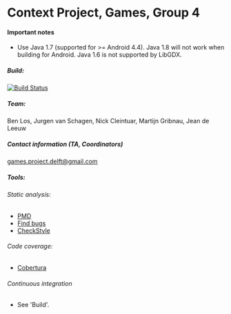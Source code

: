 Context Project, Games, Group 4
===============================

#### Important notes

* Use Java 1.7 (supported for >= Android 4.4). Java 1.8 will not work when building for Android. Java 1.6 is not supported by LibGDX.


##### Build:
[![Build Status](https://magnum.travis-ci.com/foresterre/ContextProject.svg?token=H8sHLqstbVHvE3TKAiub&branch=master)](https://magnum.travis-ci.com/foresterre/ContextProject)

##### Team:

Ben Los,
Jurgen van Schagen,
Nick Cleintuar,
Martijn Gribnau,
Jean de Leeuw

##### Contact information (TA, Coordinators)

[games.project.delft@gmail.com](mailto:games.project.delft@gmail.com)


##### Tools:

###### Static analysis:
* [PMD](http://pmd.sourceforge.net/)
* [Find bugs](http://findbugs.sourceforge.net/)
* [CheckStyle](http://checkstyle.sourceforge.net/)

###### Code coverage:
* [Cobertura](http://cobertura.github.io/cobertura/)

###### Continuous integration
* See 'Build'.
